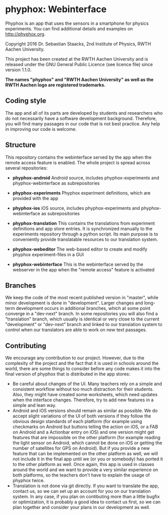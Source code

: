 # phyphox: Webinterface

Phyphox is an app that uses the sensors in a smartphone for physics experiments. You can find additional details and examples on http://phyphox.org.

Copyright 2016 Dr. Sebastian Staacks, 2nd Institute of Physics, RWTH Aachen University.

This project has been created at the RWTH Aachen University and is released under the GNU General Public Licence (see licence file) since version 1.1.0.

**The names "phyphox" and "RWTH Aachen University" as well as the RWTH Aachen logo are registered trademarks.**

## Coding style

The app and all of its parts are developed by students and researchers who do not necessarily have a software development background. Therefore, you will find many passages in our code that is not best practice. Any help in improving our code is welcome.

## Structure

This repository contains the webinterface served by the app when the remote access feature is enabled. The whole project is spread across several repositories:

* **phyphox-android**
  Android source, includes phyphox-experiments and phyphox-webinterface as subrepositories

* **phyphox-experiments**
  Phyphox experiment definitions, which are provided with the app

* **phyphox-ios**
  iOS source, includes phyphox-experiments and phyphox-webinterface as subrepositories

* **phyphox-translation**
  This contains the translations from experiment definitions and app store entries. It is synchronized manually to the experiments repository through a python script. Its main purpose is to conveniently provide translatable resources to our translation system.

* **phyphox-webeditor**
  The web-based editor to create and modify phyphox experiment-files in a GUI

* **phyphox-webinterface**
  This is the webinterface served by the webserver in the app when the "remote access" feature is activated

## Branches

We keep the code of the most recent published version in "master", while minor development is done in "development". Larger changes and long-term development occurs in additional branches, which at some point converge in a "dev-next" branch. In some repositories you will also find a "translation" branch, which usually is identical or very close to the current "development" or "dev-next" branch and linked to our translation system to control when our translators are able to work on new text passages.

## Contributing

We encourage any contribution to our project. However, due to the complexity of the project and the fact that it is used in schools around the world, there are some things to consider before any code makes it into the final version of phyphox that is distributed in the app stores:
* Be careful about changes of the UI. Many teachers rely on a simple and consistent workflow without too much distraction for their students. Also, they might have created some worksheets, which need updates when the interface changes. Therefore, try to add new features in a simple and lean way.
* Android and iOS versions should remain as similar as possible. We do accept slight variations of the UI of both versions if they follow the obvious design standards of each platform (for example using checkmarks on Android but buttons telling the action on iOS, or a FAB on Android and a Actionbar entry on iOS) and one version might get features that are impossible on the other platform (for example reading the light sensor on Android, which cannot be done on iOS or getting the number of satellites for GPS on Android). But if you provide a new feature that can be implemented on the other platform as well, we will not include it in the final app until we (or you or somebody) has ported it to the other platform as well. Once again, this app is used in classes around the world and we want to provide a very similar experience on both platforms, so the teachers don't have to explain the usage of phyphox twice.
* Translation is not done via git directly. If you want to translate the app, contact us, so we can set up an account for you on our translation system.
In any case, if you plan on contibuting more than a little bugfix or optimization, it is probably a good idea to contact us first, so we can plan together and consider your plans in our development as well.
